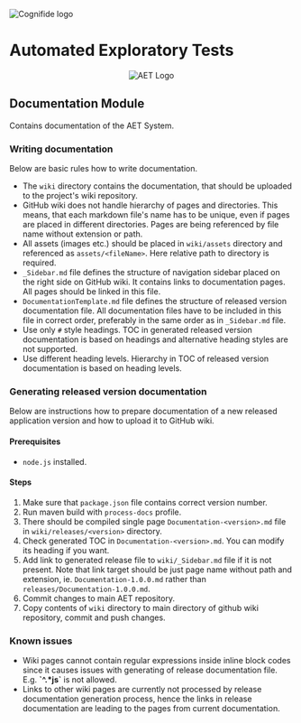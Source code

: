 ![Cognifide logo](http://cognifide.github.io/images/cognifide-logo.png)

# Automated Exploratory Tests
<p align="center">
  <img src="https://github.com/Cognifide/aet/blob/master/misc/img/aet-logo-black.png?raw=true"
         alt="AET Logo"/>
</p>

## Documentation Module
Contains documentation of the AET System.

### Writing documentation
Below are basic rules how to write documentation.

* The `wiki` directory contains the documentation, that should be uploaded to the project's wiki repository.
* GitHub wiki does not handle hierarchy of pages and directories. This means, that each markdown file's name has to be unique, even if pages are placed in different directories. Pages are being referenced by file name without extension or path.
* All assets (images etc.) should be placed in `wiki/assets` directory and referenced as `assets/<fileName>`. Here relative path to directory is required.
* `_Sidebar.md` file defines the structure of navigation sidebar placed on the right side on GitHub wiki. It contains links to documentation pages. All pages should be linked in this file. 
* `DocumentationTemplate.md` file defines the structure of released version documentation file. All documentation files have to be included in this file in correct order, preferably in the same order as in `_Sidebar.md` file.
* Use only `#` style headings. TOC in generated released version documentation is based on headings and alternative heading styles are not supported.
* Use different heading levels. Hierarchy in TOC of released version documentation is based on heading levels.

### Generating released version documentation
Below are instructions how to prepare documentation of a new released application version and how to upload it to GitHub wiki.

#### Prerequisites
* `node.js` installed.

#### Steps
1. Make sure that `package.json` file contains correct version number.
2. Run maven build with `process-docs` profile.
3. There should be compiled single page `Documentation-<version>.md` file in `wiki/releases/<version>` directory.
4. Check generated TOC in `Documentation-<version>.md`. You can modify its heading if you want.
5. Add link to generated release file to `wiki/_Sidebar.md` file if it is not present. Note that link target should be just page name without path and extension, ie. `Documentation-1.0.0.md` rather than `releases/Documentation-1.0.0.md`.
6. Commit changes to main AET repository.
7. Copy contents of `wiki` directory to main directory of github wiki repository, commit and push changes.

### Known issues
* Wiki pages cannot contain regular expressions inside inline block codes since it causes issues with generating of release documentation file. E.g. **\`^.\*js\`** is not allowed.
* Links to other wiki pages are currently not processed by release documentation generation process, hence the links in release documentation are leading to the pages from current documentation.
